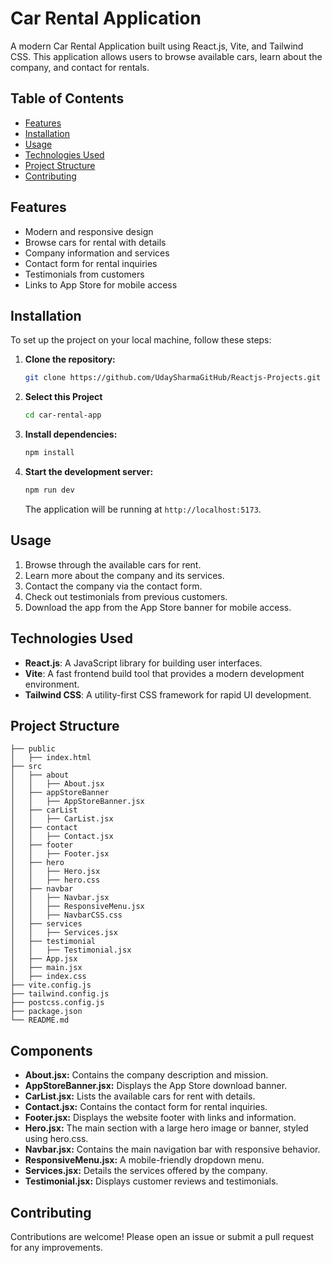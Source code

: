 # Car Rental Application

A modern Car Rental Application built using React.js, Vite, and Tailwind CSS. This application allows users to browse available cars, learn about the company, and contact for rentals.

## Table of Contents
- [Features](#features)
- [Installation](#installation)
- [Usage](#usage)
- [Technologies Used](#technologies-used)
- [Project Structure](#project-structure)
- [Contributing](#contributing)

## Features

- Modern and responsive design
- Browse cars for rental with details
- Company information and services
- Contact form for rental inquiries
- Testimonials from customers
- Links to App Store for mobile access

## Installation

To set up the project on your local machine, follow these steps:

1. **Clone the repository:**

    ```bash
    git clone https://github.com/UdaySharmaGitHub/Reactjs-Projects.git
    ```
2. **Select this Project**
    ```bash
    cd car-rental-app
    ``` 
3. **Install dependencies:**
    ```bash
    npm install
    ```
4. **Start the development server:**
    ```bash
    npm run dev
    ```
    The application will be running at `http://localhost:5173`.

## Usage
1. Browse through the available cars for rent.
2. Learn more about the company and its services.
3. Contact the company via the contact form.
4. Check out testimonials from previous customers.
5. Download the app from the App Store banner for mobile access.

## Technologies Used

- **React.js**: A JavaScript library for building user interfaces.
- **Vite**: A fast frontend build tool that provides a modern development environment.
- **Tailwind CSS**: A utility-first CSS framework for rapid UI development.

## Project Structure

```plaintext
├── public
│   ├── index.html
├── src
│   ├── about
│   │   ├── About.jsx
│   ├── appStoreBanner
│   │   ├── AppStoreBanner.jsx
│   ├── carList
│   │   ├── CarList.jsx
│   ├── contact
│   │   ├── Contact.jsx
│   ├── footer
│   │   ├── Footer.jsx
│   ├── hero
│   │   ├── Hero.jsx
│   │   ├── hero.css
│   ├── navbar
│   │   ├── Navbar.jsx
│   │   ├── ResponsiveMenu.jsx
│   │   ├── NavbarCSS.css
│   ├── services
│   │   ├── Services.jsx
│   ├── testimonial
│   │   ├── Testimonial.jsx
│   ├── App.jsx
│   ├── main.jsx
│   ├── index.css
├── vite.config.js
├── tailwind.config.js
├── postcss.config.js
├── package.json
└── README.md
```

## Components
- **About.jsx:** Contains the company description and mission.
- **AppStoreBanner.jsx:** Displays the App Store download banner.
- **CarList.jsx:** Lists the available cars for rent with details.
- **Contact.jsx:** Contains the contact form for rental inquiries.
- **Footer.jsx:** Displays the website footer with links and information.
- **Hero.jsx:** The main section with a large hero image or banner, styled using hero.css.
- **Navbar.jsx:** Contains the main navigation bar with responsive behavior.
- **ResponsiveMenu.jsx:** A mobile-friendly dropdown menu.
- **Services.jsx:** Details the services offered by the company.
- **Testimonial.jsx:** Displays customer reviews and testimonials.

## Contributing
Contributions are welcome! Please open an issue or submit a pull request for any improvements.
